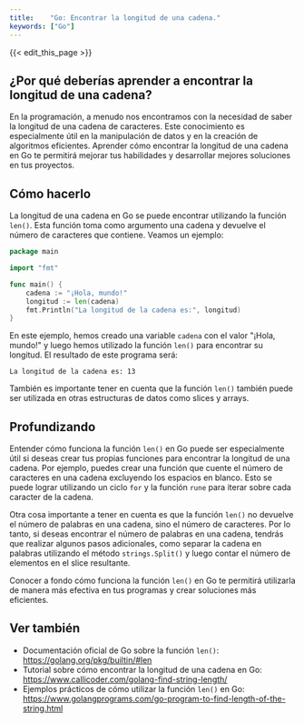 ```yaml
---
title:    "Go: Encontrar la longitud de una cadena."
keywords: ["Go"]
---
```


{{< edit_this_page >}}

## ¿Por qué deberías aprender a encontrar la longitud de una cadena?

En la programación, a menudo nos encontramos con la necesidad de saber la longitud de una cadena de caracteres. Este conocimiento es especialmente útil en la manipulación de datos y en la creación de algoritmos eficientes. Aprender cómo encontrar la longitud de una cadena en Go te permitirá mejorar tus habilidades y desarrollar mejores soluciones en tus proyectos.

## Cómo hacerlo

La longitud de una cadena en Go se puede encontrar utilizando la función `len()`. Esta función toma como argumento una cadena y devuelve el número de caracteres que contiene. Veamos un ejemplo:

```Go
package main

import "fmt"

func main() {
    cadena := "¡Hola, mundo!"
    longitud := len(cadena)
    fmt.Println("La longitud de la cadena es:", longitud)
}
```

En este ejemplo, hemos creado una variable `cadena` con el valor "¡Hola, mundo!" y luego hemos utilizado la función `len()` para encontrar su longitud. El resultado de este programa será:

```
La longitud de la cadena es: 13
```

También es importante tener en cuenta que la función `len()` también puede ser utilizada en otras estructuras de datos como slices y arrays.

## Profundizando

Entender cómo funciona la función `len()` en Go puede ser especialmente útil si deseas crear tus propias funciones para encontrar la longitud de una cadena. Por ejemplo, puedes crear una función que cuente el número de caracteres en una cadena excluyendo los espacios en blanco. Esto se puede lograr utilizando un ciclo `for` y la función `rune` para iterar sobre cada caracter de la cadena.

Otra cosa importante a tener en cuenta es que la función `len()` no devuelve el número de palabras en una cadena, sino el número de caracteres. Por lo tanto, si deseas encontrar el número de palabras en una cadena, tendrás que realizar algunos pasos adicionales, como separar la cadena en palabras utilizando el método `strings.Split()` y luego contar el número de elementos en el slice resultante.

Conocer a fondo cómo funciona la función `len()` en Go te permitirá utilizarla de manera más efectiva en tus programas y crear soluciones más eficientes.

## Ver también

- Documentación oficial de Go sobre la función `len()`: https://golang.org/pkg/builtin/#len
- Tutorial sobre cómo encontrar la longitud de una cadena en Go: https://www.callicoder.com/golang-find-string-length/
- Ejemplos prácticos de cómo utilizar la función `len()` en Go: https://www.golangprograms.com/go-program-to-find-length-of-the-string.html